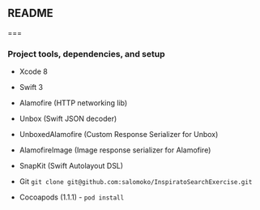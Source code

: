 ## README
===

### Project tools, dependencies, and setup

* Xcode 8
* Swift 3

* Alamofire (HTTP networking lib)
* Unbox (Swift JSON decoder)
* UnboxedAlamofire (Custom Response Serializer for Unbox)
* AlamofireImage (Image response serializer for Alamofire)
* SnapKit (Swift Autolayout DSL)

* Git `git clone git@github.com:salomoko/InspiratoSearchExercise.git`
* Cocoapods (1.1.1) - `pod install`



